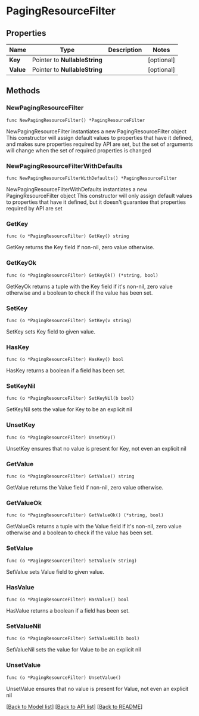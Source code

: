 # PagingResourceFilter

## Properties

Name | Type | Description | Notes
------------ | ------------- | ------------- | -------------
**Key** | Pointer to **NullableString** |  | [optional] 
**Value** | Pointer to **NullableString** |  | [optional] 

## Methods

### NewPagingResourceFilter

`func NewPagingResourceFilter() *PagingResourceFilter`

NewPagingResourceFilter instantiates a new PagingResourceFilter object
This constructor will assign default values to properties that have it defined,
and makes sure properties required by API are set, but the set of arguments
will change when the set of required properties is changed

### NewPagingResourceFilterWithDefaults

`func NewPagingResourceFilterWithDefaults() *PagingResourceFilter`

NewPagingResourceFilterWithDefaults instantiates a new PagingResourceFilter object
This constructor will only assign default values to properties that have it defined,
but it doesn't guarantee that properties required by API are set

### GetKey

`func (o *PagingResourceFilter) GetKey() string`

GetKey returns the Key field if non-nil, zero value otherwise.

### GetKeyOk

`func (o *PagingResourceFilter) GetKeyOk() (*string, bool)`

GetKeyOk returns a tuple with the Key field if it's non-nil, zero value otherwise
and a boolean to check if the value has been set.

### SetKey

`func (o *PagingResourceFilter) SetKey(v string)`

SetKey sets Key field to given value.

### HasKey

`func (o *PagingResourceFilter) HasKey() bool`

HasKey returns a boolean if a field has been set.

### SetKeyNil

`func (o *PagingResourceFilter) SetKeyNil(b bool)`

 SetKeyNil sets the value for Key to be an explicit nil

### UnsetKey
`func (o *PagingResourceFilter) UnsetKey()`

UnsetKey ensures that no value is present for Key, not even an explicit nil
### GetValue

`func (o *PagingResourceFilter) GetValue() string`

GetValue returns the Value field if non-nil, zero value otherwise.

### GetValueOk

`func (o *PagingResourceFilter) GetValueOk() (*string, bool)`

GetValueOk returns a tuple with the Value field if it's non-nil, zero value otherwise
and a boolean to check if the value has been set.

### SetValue

`func (o *PagingResourceFilter) SetValue(v string)`

SetValue sets Value field to given value.

### HasValue

`func (o *PagingResourceFilter) HasValue() bool`

HasValue returns a boolean if a field has been set.

### SetValueNil

`func (o *PagingResourceFilter) SetValueNil(b bool)`

 SetValueNil sets the value for Value to be an explicit nil

### UnsetValue
`func (o *PagingResourceFilter) UnsetValue()`

UnsetValue ensures that no value is present for Value, not even an explicit nil

[[Back to Model list]](../README.md#documentation-for-models) [[Back to API list]](../README.md#documentation-for-api-endpoints) [[Back to README]](../README.md)


